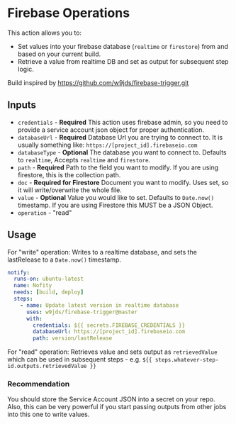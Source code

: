 # Firebase Operations

This action allows you to: 
- Set values into your firebase database (`realtime` or `firestore`) from and based on your current build.
- Retrieve a value from realtime DB and set as output for subsequent step logic.

Build inspired by https://github.com/w9jds/firebase-trigger.git

## Inputs

* `credentials` - **Required** This action uses firebase admin, so you need to provide a service account json object for proper authentication.
* `databaseUrl` - **Required** Database Url you are trying to connect to. It is usually something like: `https://[project_id].firebaseio.com`
* `databaseType` - **Optional** The database you want to connect to. Defaults to `realtime`, Accepts `realtime` and `firestore`.
* `path` - **Required** Path to the field you want to modify. If you are using firestore, this is the collection path.
* `doc` - **Required for Firestore** Document you want to modify. Uses set, so it will write/overwrite the whole file.
* `value` - **Optional** Value you would like to set. Defaults to `Date.now()` timestamp. If you are using Firestore this MUST be a JSON Object.
* `operation` - "read"

## Usage

For "write" operation: Writes to a realtime database, and sets the lastRelease to a `Date.now()` timestamp.

```yaml
notify:
  runs-on: ubuntu-latest
  name: Nofity
  needs: [build, deploy]
  steps:
    - name: Update latest version in realtime database
      uses: w9jds/firebase-trigger@master
      with:
        credentials: ${{ secrets.FIREBASE_CREDENTIALS }}
        databaseUrl: https://[project_id].firebaseio.com
        path: version/lastRelease
```

For "read" operation: Retrieves value and sets output as `retrievedValue` which can be used in subsequent steps - e.g. `${{ steps.whatever-step-id.outputs.retrievedValue }}`

### Recommendation

You should store the Service Account JSON into a secret on your repo. Also, this can be very powerful if you start passing outputs from other jobs into this one to write values.


